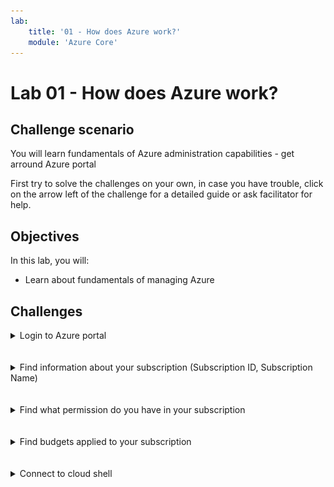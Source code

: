 ```yaml
---
lab:
    title: '01 - How does Azure work?'
    module: 'Azure Core'
---
```


# Lab 01 - How does Azure work?

## Challenge scenario

You will learn fundamentals of Azure administration capabilities - get arround Azure portal

First try to solve the challenges on your own, in case you have trouble, click on the arrow left of the challenge for a detailed guide or ask facilitator for help.

## Objectives

In this lab, you will:

+ Learn about fundamentals of managing Azure



## Challenges


<details>
  <summary markdown="span">Login to Azure portal</summary>


1. Navigate to portal.azure.com
1. Login using provided credentials

</details>
<br/><br/>


<details>
  <summary markdown="span">Find information about your subscription (Subscription ID, Subscription Name) </summary>

1. In the Azure portal, search for and select **Subscriptions**
   
   ![image](../Images/01_03.png)
   
1. Click on your subscription


</details>
<br/><br/>

<details>
  <summary markdown="span">Find what permission do you have in your subscription </summary>

1. In the Azure portal, search for and select **Subscriptions**

   ![image](../Images/01_03.png)

   
1. Click on your subscription
1. Find "My permission"


</details>
<br/><br/>

<details>
  <summary markdown="span">Find budgets applied to your subscription </summary>

1. In the Azure portal, search for and select **Subscriptions**
1. Click on your subscription
1. In the left menu, click on Budgets
   ![image](../Images/01_04.png)

</details>
<br/><br/>

<details>
  <summary markdown="span">Connect to cloud shell</summary>

1. In the Azure portal, click on the Cloud shell on the top right
   
   ![image](../Images/01_05.png)
   
   ![image](../Images/01_06.png)
   
1. Type "Date" to show system time
   
   ![image](../Images/01_07.png)



</details>
<br/><br/>

